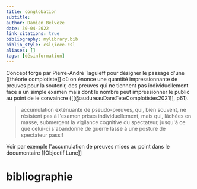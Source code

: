 ```yaml
---
title: conglobation
subtitle:
author: Damien Belvèze
date: 30-04-2022
link_citations: true
bibliography: mylibrary.bib
biblio_style: csl\ieee.csl
aliases: []
tags: [désinformation]
---
```


Concept forgé par Pierre-André Taguieff pour désigner le passage d'une [[théorie complotiste]] où on énonce une quantité impressionnante de preuves pour la soutenir, des preuves qui ne tiennent pas individuellement face à un simple examen mais dont le nombre peut impressionner le public au point de le convaincre ([[@audureauDansTeteComplotistes2021]], p61). 

> accumulation exténuante de pseudo-preuves, qui, bien souvent, ne résistent pas à l'examen prises individuellement, mais qui, lâchées en masse, submergent la vigilance cognitive du spectateur, jusqu'à ce que celui-ci s'abandonne de guerre lasse à une posture de spectateur passif

Voir par exemple l'accumulation de preuves mises au point dans le documentaire [[Objectif Lune]]







# bibliographie

